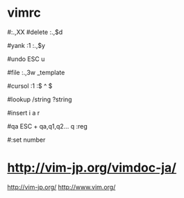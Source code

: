 
# vimrc

#:.,XX
#delete
:.,$d

#yank
:1
:.,$y

#undo
ESC
u

#file
:.,3w _template

#cursol
:1
:$
^
$


#lookup
/string
?string

#insert
i
a
r

#qa
ESC + qa,q1,q2...
q
:reg

#:set number

# http://vim-jp.org/vimdoc-ja/

http://vim-jp.org/
http://www.vim.org/



